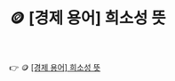 # 🪙 [경제 용어] 희소성 뜻

<br>

 :point_right: 🪙 <a href='https://finrel.tistory.com/entry/%F0%9F%AA%99-%EA%B2%BD%EC%A0%9C-%EC%9A%A9%EC%96%B4-%ED%9D%AC%EC%86%8C%EC%84%B1-%EB%9C%BB' target='_blank'>[경제 용어] 희소성 뜻</a>
